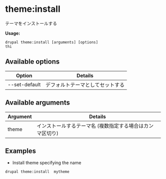 # theme:install
テーマをインストールする

**Usage:**
```
drupal theme:install [arguments] [options]
thi
```

## Available options
Option | Details
-------|-------------
--set-default | デフォルトテーマとしてセットする

## Available arguments
Argument | Details
---------|-------------
theme | インストールするテーマ名 (複数指定する場合はカンマ区切り)

## Examples
* Install theme specifying the name
```
drupal theme:install  mytheme
```
